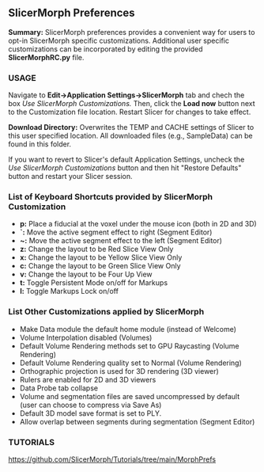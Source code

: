 ## SlicerMorph Preferences
**Summary:** SlicerMorph preferences provides a convenient way for users to opt-in SlicerMorph specific customizations. Additional user specific customizations can be incorporated by editing the provided **SlicerMorphRC.py** file.

### USAGE
Navigate to **Edit->Application Settings->SlicerMorph** tab and chech the box _Use SlicerMorph Customizations._ Then, click the **Load now** button next to the Customization file location. Restart Slicer for changes to take effect.

**Download Directory:** Overwrites the TEMP and CACHE settings of Slicer to this user specified location. All downloaded files (e.g., SampleData) can be found in this folder.

If you want to revert to Slicer's default Application Settings, uncheck the _Use SlicerMorph Customizations_ button and then hit "Restore Defaults" button and restart your Slicer session.

### List of Keyboard Shortcuts provided by SlicerMorph Customization

* **p:** Place a fiducial at the voxel under the mouse icon (both in 2D and 3D)
* **`:** Move the active segment effect to right (Segment Editor)
* **~:** Move the active segment effect to the left (Segment Editor)
* **z:** Change the layout to be Red Slice View Only
* **x:** Change the layout to be Yellow Slice View Only
* **c:** Change the layout to be Green Slice View Only
* **v:** Change the layout to be Four Up View
* **t:**  Toggle Persistent Mode on/off for Markups
* **l:** Toggle Markups Lock on/off

### List Other Customizations applied by SlicerMorph
* Make Data module the default home module (instead of Welcome)
* Volume Interpolation disabled (Volumes)
* Default Volume Rendering methods set to GPU Raycasting (Volume Rendering)
* Default Volume Rendering quality set to Normal (Volume Rendering)
* Orthographic projection is used for 3D rendering (3D viewer)
* Rulers are enabled for 2D and 3D viewers
* Data Probe tab collapse
* Volume and segmentation files are saved uncompressed by default (user can choose to compress via Save As)
* Default 3D model save format is set to PLY.
* Allow overlap between segments during segmentation (Segment Editor)

### TUTORIALS
https://github.com/SlicerMorph/Tutorials/tree/main/MorphPrefs
